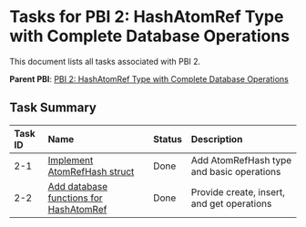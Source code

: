 # Tasks for PBI 2: HashAtomRef Type with Complete Database Operations

This document lists all tasks associated with PBI 2.

**Parent PBI**: [PBI 2: HashAtomRef Type with Complete Database Operations](./prd.md)

## Task Summary

| Task ID | Name | Status | Description |
| :------ | :--- | :----- | :---------- |
| 2-1 | [Implement AtomRefHash struct](./2-1.md) | Done | Add AtomRefHash type and basic operations |
| 2-2 | [Add database functions for HashAtomRef](./2-2.md) | Done | Provide create, insert, and get operations |

